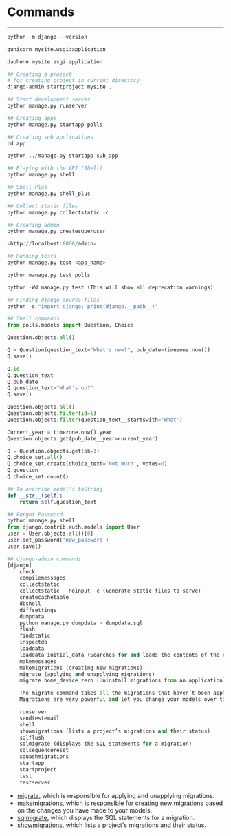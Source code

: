 # Commands

---

```python
python -m django --version

gunicorn mysite.wsgi:application

daphene mysite.asgi:application

## Creating a project
# for creating project in current directory
django-admin startproject mysite .

## Start development server
python manage.py runserver

## Creating apps
python manage.py startapp polls

## Creating sub applications
cd app

python ../manage.py startapp sub_app

## Playing with the API (Shell)
python manage.py shell

## Shell Plus
python manage.py shell_plus

## Collect static files
python manage.py collectstatic -c

## Creating admin
python manage.py createsuperuser

<http://localhost:8000/admin>

## Running tests
python manage.py test <app_name>

python manage.py test polls

python -Wd manage.py test (This will show all deprecation warnings)

## Finding django source files
python -c "import django; print(django.__path__)"

## Shell commands
from polls.models import Question, Choice

Question.objects.all()

Q = Question(question_text="What's new?", pub_date=timezone.now())
Q.save()

Q.id
Q.question_text
Q.pub_date
Q.question_text="What's up?"
Q.save()

Question.objects.all()
Question.objects.filter(id=1)
Question.objects.filter(question_text__startswith='What')

Current_year = timezone.now().year
Question.objects.get(pub_date__year=current_year)

Q = Question.objects.get(pk=1)
Q.choice_set.all()
Q.choice_set.create(choice_text='Not much', votes=0)
Q.question
Q.choice_set.count()

## To override model's toString
def __str__(self):
    return self.question_text

## Forgot Password
python manage.py shell
from django.contrib.auth.models import User
user = User.objects.all()[0]
user.set_password('new_password')
user.save()

## django-admin commands
[django]
    check
    compilemessages
    collectstatic
    collectstatic --noinput -c (Generate static files to serve)
    createcachetable
    dbshell
    diffsettings
    dumpdata
    python manage.py dumpdata > dumpdata.sql
    flush
    findstatic
    inspectdb
    loaddata
    loaddata initial_data (Searches for and loads the contents of the named fixture into the database)
    makemessages
    makemigrations (creating new migrations)
    migrate (applying and unapplying migrations)
    migrate home_device zero (Uninstall migrations from an application)

    The migrate command takes all the migrations that haven’t been applied (Django tracks which ones are applied using a special table in your database called django_migrations) and runs them against your database - essentially, synchronizing the changes you made to your models with the schema in the database.
    Migrations are very powerful and let you change your models over time, as you develop your project, without the need to delete your database or tables and make new ones - it specializes in upgrading your database live, without losing data.

    runserver
    sendtestemail
    shell
    showmigrations (lists a project’s migrations and their status)
    sqlflush
    sqlmigrate (displays the SQL statements for a migration)
    sqlsequencereset
    squashmigrations
    startapp
    startproject
    test
    testserver
```

- [migrate](https://docs.djangoproject.com/en/3.2/ref/django-admin/#django-admin-migrate), which is responsible for applying and unapplying migrations.
- [makemigrations](https://docs.djangoproject.com/en/3.2/ref/django-admin/#django-admin-makemigrations), which is responsible for creating new migrations based on the changes you have made to your models.
- [sqlmigrate](https://docs.djangoproject.com/en/3.2/ref/django-admin/#django-admin-sqlmigrate), which displays the SQL statements for a migration.
- [showmigrations](https://docs.djangoproject.com/en/3.2/ref/django-admin/#django-admin-showmigrations), which lists a project's migrations and their status.
